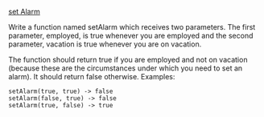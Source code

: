 [set Alarm](https://www.codewars.com/kata/l1-set-alarm)

Write a function named setAlarm which receives two parameters. The first parameter, employed, is true whenever you are employed and the second parameter, vacation is true whenever you are on vacation.

The function should return true if you are employed and not on vacation (because these are the circumstances under which you need to set an alarm). It should return false otherwise. Examples:
```
setAlarm(true, true) -> false 
setAlarm(false, true) -> false
setAlarm(true, false) -> true 
```